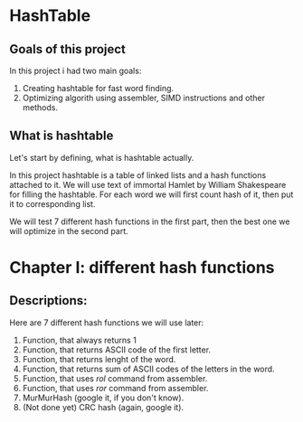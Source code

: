 # HashTable
## Goals of this project

In this project i had two main goals:
1. Creating hashtable for fast word finding.
2. Optimizing algorith using assembler, SIMD instructions and other methods.

## What is hashtable

Let's start by defining, what is hashtable actually.

In this project hashtable is a table of linked lists and a hash functions attached to it. We will use text of immortal Hamlet by William Shakespeare for filling the hashtable. For each word we will first count hash of it, then put it to corresponding list.

We will test 7 different hash functions in the first part, then the best one we will optimize in the second part.

# Chapter I: different hash functions

## Descriptions:

Here are 7 different hash functions we will use later:

1. Function, that always returns 1
2. Function, that returns ASCII code of the first letter.
3. Function, that returns lenght of the word.
4. Function, that returns sum of ASCII codes of the letters in the word.
5. Function, that uses $rol$ command from assembler.
6. Function, that uses $ror$ command from assembler.
7. MurMurHash (google it, if you don't know).
8. (Not done yet) CRC hash (again, google it).
